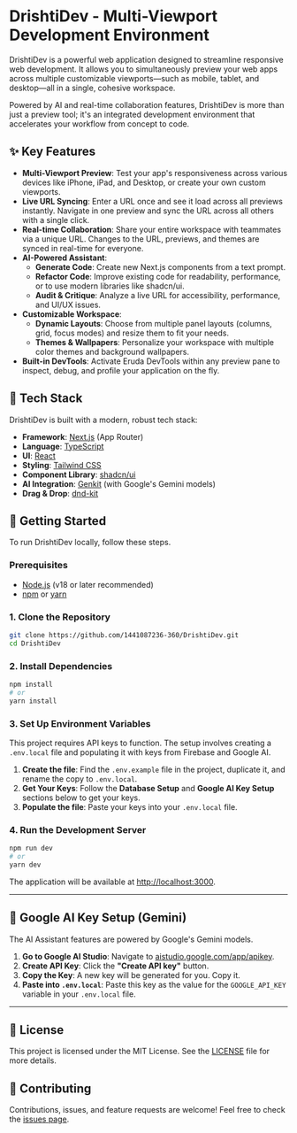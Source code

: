 # DrishtiDev - Multi-Viewport Development Environment

DrishtiDev is a powerful web application designed to streamline responsive web development. It allows you to simultaneously preview your web apps across multiple customizable viewports—such as mobile, tablet, and desktop—all in a single, cohesive workspace.

Powered by AI and real-time collaboration features, DrishtiDev is more than just a preview tool; it's an integrated development environment that accelerates your workflow from concept to code.

## ✨ Key Features

-   **Multi-Viewport Preview**: Test your app's responsiveness across various devices like iPhone, iPad, and Desktop, or create your own custom viewports.
-   **Live URL Syncing**: Enter a URL once and see it load across all previews instantly. Navigate in one preview and sync the URL across all others with a single click.
-   **Real-time Collaboration**: Share your entire workspace with teammates via a unique URL. Changes to the URL, previews, and themes are synced in real-time for everyone.
-   **AI-Powered Assistant**:
    -   **Generate Code**: Create new Next.js components from a text prompt.
    -   **Refactor Code**: Improve existing code for readability, performance, or to use modern libraries like shadcn/ui.
    -   **Audit & Critique**: Analyze a live URL for accessibility, performance, and UI/UX issues.
-   **Customizable Workspace**:
    -   **Dynamic Layouts**: Choose from multiple panel layouts (columns, grid, focus modes) and resize them to fit your needs.
    -   **Themes & Wallpapers**: Personalize your workspace with multiple color themes and background wallpapers.
-   **Built-in DevTools**: Activate Eruda DevTools within any preview pane to inspect, debug, and profile your application on the fly.

## 🚀 Tech Stack

DrishtiDev is built with a modern, robust tech stack:

-   **Framework**: [Next.js](https://nextjs.org/) (App Router)
-   **Language**: [TypeScript](https://www.typescriptlang.org/)
-   **UI**: [React](https://reactjs.org/)
-   **Styling**: [Tailwind CSS](https://tailwindcss.com/)
-   **Component Library**: [shadcn/ui](https://ui.shadcn.com/)
-   **AI Integration**: [Genkit](https://genkit.dev/) (with Google's Gemini models)
-   **Drag & Drop**: [dnd-kit](https://dndkit.com/)

## 🔧 Getting Started

To run DrishtiDev locally, follow these steps.

### Prerequisites

-   [Node.js](https://nodejs.org/) (v18 or later recommended)
-   [npm](https://www.npmjs.com/) or [yarn](https://yarnpkg.com/)

### 1. Clone the Repository

```bash
git clone https://github.com/1441087236-360/DrishtiDev.git
cd DrishtiDev
```

### 2. Install Dependencies

```bash
npm install
# or
yarn install
```

### 3. Set Up Environment Variables

This project requires API keys to function. The setup involves creating a `.env.local` file and populating it with keys from Firebase and Google AI.

1.  **Create the file**: Find the `.env.example` file in the project, duplicate it, and rename the copy to `.env.local`.
2.  **Get Your Keys**: Follow the **Database Setup** and **Google AI Key Setup** sections below to get your keys.
3.  **Populate the file**: Paste your keys into your `.env.local` file.

### 4. Run the Development Server

```bash
npm run dev
# or
yarn dev
```

The application will be available at [http://localhost:3000](http://localhost:3000).

---



## 🤖 Google AI Key Setup (Gemini)

The AI Assistant features are powered by Google's Gemini models.

1.  **Go to Google AI Studio**: Navigate to [aistudio.google.com/app/apikey](https://aistudio.google.com/app/apikey).
2.  **Create API Key**: Click the **"Create API key"** button.
3.  **Copy the Key**: A new key will be generated for you. Copy it.
4.  **Paste into `.env.local`**: Paste this key as the value for the `GOOGLE_API_KEY` variable in your `.env.local` file.

---

## 📄 License

This project is licensed under the MIT License. See the [LICENSE](LICENSE) file for more details.

## 🤝 Contributing

Contributions, issues, and feature requests are welcome! Feel free to check the [issues page](https://github.com/1441087236-360/DrishtiDev/issues).
